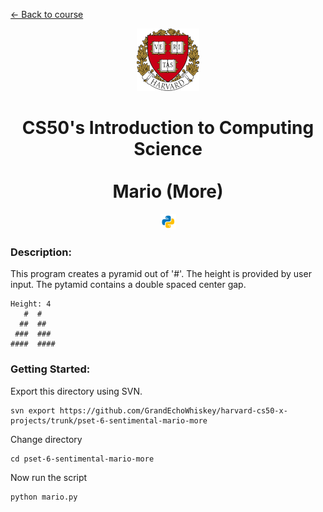 [<- Back to course](../README.md)

<p align="center"><a href="https://cs50.harvard.edu/x/2022">
  <img src="https://github.com/GrandEchoWhiskey/grandechowhiskey/blob/main/icons/course/harvard100.png" /><br>
</a></p>
<h1 align="center">CS50's Introduction to Computing Science<br><br>Mario (More)</h1>

<p align="center"><a href="#">
  <img src="https://github.com/GrandEchoWhiskey/grandechowhiskey/blob/main/icons/programming/python.png" />
</a></p>

### Description:
This program creates a pyramid out of '#'. The height is provided by user input. The pytamid contains a double spaced center gap.
```
Height: 4
   #  #
  ##  ##
 ###  ###
####  ####
```
### Getting Started:
Export this directory using SVN.
```
svn export https://github.com/GrandEchoWhiskey/harvard-cs50-x-projects/trunk/pset-6-sentimental-mario-more
```
Change directory
```
cd pset-6-sentimental-mario-more
```
Now run the script
```
python mario.py
```
